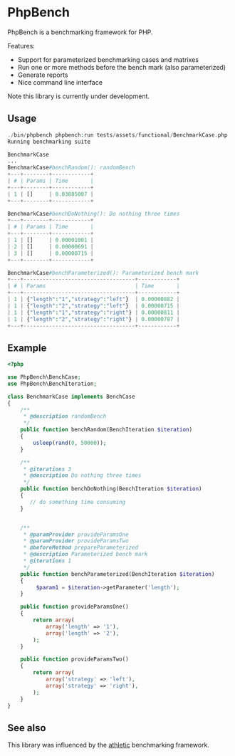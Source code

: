 PhpBench
========

PhpBench is a benchmarking framework for PHP.

Features:

- Support for parameterized benchmarking cases and matrixes
- Run one or more methods before the bench mark (also parameterized)
- Generate reports
- Nice command line interface

Note this library is currently under development.

Usage
-----

````php
./bin/phpbench phpbench:run tests/assets/functional/BenchmarkCase.php
Running benchmarking suite

BenchmarkCase
...
BenchmarkCase#benchRandom(): randomBench
+---+--------+------------+
| # | Params | Time       |
+---+--------+------------+
| 1 | []     | 0.03885007 |
+---+--------+------------+

BenchmarkCase#benchDoNothing(): Do nothing three times
+---+--------+------------+
| # | Params | Time       |
+---+--------+------------+
| 1 | []     | 0.00001001 |
| 2 | []     | 0.00000691 |
| 3 | []     | 0.00000715 |
+---+--------+------------+

BenchmarkCase#benchParameterized(): Parameterized bench mark
+---+-----------------------------------+------------+
| # | Params                            | Time       |
+---+-----------------------------------+------------+
| 1 | {"length":"1","strategy":"left"}  | 0.00000882 |
| 1 | {"length":"2","strategy":"left"}  | 0.00000715 |
| 1 | {"length":"1","strategy":"right"} | 0.00000811 |
| 1 | {"length":"2","strategy":"right"} | 0.00000787 |
+---+-----------------------------------+------------+
````

Example
-------

````php
<?php

use PhpBench\BenchCase;
use PhpBench\BenchIteration;

class BenchmarkCase implements BenchCase
{
    /**
     * @description randomBench
     */
    public function benchRandom(BenchIteration $iteration)
    {
        usleep(rand(0, 50000));
    }

    /**
     * @iterations 3
     * @description Do nothing three times
     */
    public function benchDoNothing(BenchIteration $iteration)
    {
       // do something time consuming
    }


    /**
     * @paramProvider provideParamsOne
     * @paramProvider provideParamsTwo
     * @beforeMethod prepareParameterized
     * @description Parameterized bench mark
     * @iterations 1
     */
    public function benchParameterized(BenchIteration $iteration)
    {
         $param1 = $iteration->getParameter('length');
    }

    public function provideParamsOne()
    {
        return array(
            array('length' => '1'),
            array('length' => '2'),
        );
    }

    public function provideParamsTwo()
    {
        return array(
            array('strategy' => 'left'),
            array('strategy' => 'right'),
        );
    }
}
````

See also
--------

This library was influenced by the
[athletic](https://github.com/polyfractal/athletic) benchmarking framework.
